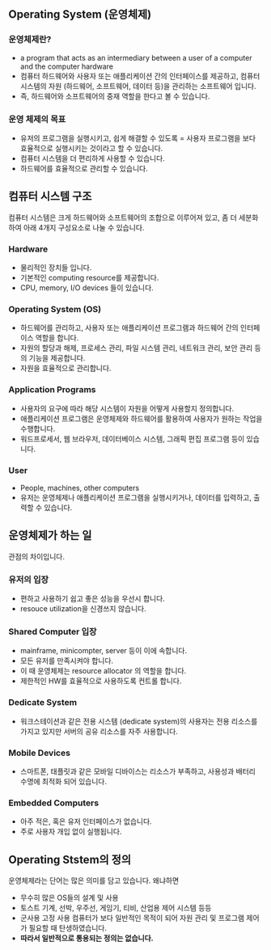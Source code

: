 ## Operating System (운영체제)

### 운영체제란?
- a program that acts as an intermediary between a user of a computer and the computer hardware
- 컴퓨터 하드웨어와 사용자 또는 애플리케이션 간의 인터페이스를 제공하고, 컴퓨터 시스템의 자원 (하드웨어, 소프트웨어, 데이터 등)을 관리하는 소프트웨어 입니다.
- 즉, 하드웨어와 소프트웨어의 중재 역할을 한다고 볼 수 있습니다.

### 운영 체제의 목표
- 유저의 프로그램을 실행시키고, 쉽게 해결할 수 있도록 = 사용자 프로그램을 보다 효율적으로 실행시키는 것이라고 할 수 있습니다.
- 컴퓨터 시스템을 더 편리하게 사용할 수 있습니다.
- 하드웨어를 효율적으로 관리할 수 있습니다.

## 컴퓨터 시스템 구조
컴퓨터 시스템은 크게 하드웨어와 소프트웨어의 조합으로 이루어져 있고, 좀 더 세분화 하여 아래 4개지 구성요소로 나눌 수 있습니다.

### Hardware
- 물리적인 장치들 입니다.
- 기본적인 computing resource를 제공합니다.
- CPU, memory, I/O devices 들이 있습니다.

### Operating System (OS)
- 하드웨어를 관리하고, 사용자 또는 애플리케이션 프로그램과 하드웨어 간의 인터페이스 역할을 합니다. 
- 자원의 할당과 해제, 프로세스 관리, 파일 시스템 관리, 네트워크 관리, 보안 관리 등의 기능을 제공합니다.
- 자원을 효율적으로 관리합니다.

### Application Programs
- 사용자의 요구에 따라 해당 시스템이 자원을 어떻게 사용할지 정의합니다.
- 애플리케이션 프로그램은 운영체제와 하드웨어를 활용하여 사용자가 원하는 작업을 수행합니다.
- 워드프로세서, 웹 브라우저, 데이터베이스 시스템, 그래픽 편집 프로그램 등이 있습니다.

### User
- People, machines, other computers
- 유저는 운영체제나 애플리케이션 프로그램을 실행시키거나, 데이터를 입력하고, 출력할 수 있습니다.

## 운영체제가 하는 일
관점의 차이입니다.

### 유저의 입장
- 편하고 사용하기 쉽고 좋은 성능을 우선시 합니다.
- resouce utilization을 신경쓰지 않습니다.

### Shared Computer 입장
- mainframe, minicompter, server 등이 이에 속합니다.
- 모든 유저를 만족시켜야 합니다.
- 이 때 운영체제는 resource allocator 의 역할을 합니다.
- 제한적인 HW를 효율적으로 사용하도록 컨트롤 합니다.

### Dedicate System
- 워크스테이션과 같은 전용 시스템 (dedicate system)의 사용자는 전용 리소스를 가지고 있지만 서버의 공유 리소스를 자주 사용합니다.

### Mobile Devices
- 스마트폰, 태플릿과 같은 모바일 디바이스는 리소스가 부족하고, 사용성과 배터리 수명에 최적화 되어 있습니다.

### Embedded Computers
- 아주 적은, 혹은 유저 인터페이스가 없습니다.
- 주로 사용자 개입 없이 실행됩니다.


## Operating Ststem의 정의
운영체제라는 단어는 많은 의미를 담고 있습니다. 왜냐하면
- 무수히 많은 OS들의 설계 및 사용
- 토스트 기계, 선박, 우주선, 게임기, 티비, 산업용 제어 시스템 등등
- 군사용 고정 사용 컴퓨터가 보다 일반적인 목적이 되어 자원 관리 및 프로그램 제어가 필요할 때 탄생하였습니다.
- **따라서 일반적으로 통용되는 정의는 없습니다.**

